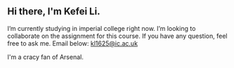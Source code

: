 ## Hi there, I'm Kefei Li.

 I’m currently studying in imperial college right now.  I’m looking to collaborate on the assignment for this course. If you have any question, feel free to ask me. Email below: <kl1625@ic.ac.uk>

 I'm a cracy fan of Arsenal.

 
